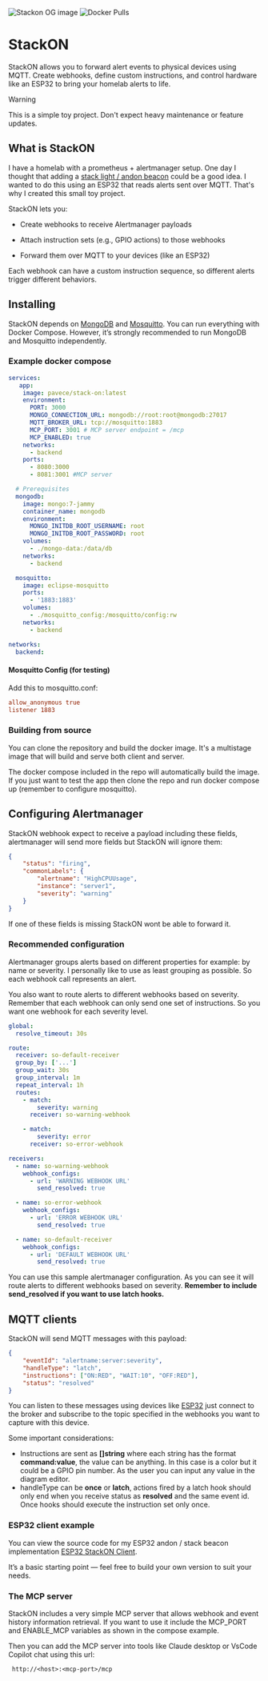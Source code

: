 ![Stackon OG image](https://res.cloudinary.com/dnh0go0q2/image/upload/v1749986994/stackon-og_g9a0o4.png)
![Docker Pulls](https://img.shields.io/docker/pulls/pavece/stack-on)

# StackON

StackON allows you to forward alert events to physical devices using MQTT. Create webhooks, define custom instructions, and control hardware like an ESP32 to bring your homelab alerts to life.

> [!WARNING]  
> This is a simple toy project. Don't expect heavy maintenance or feature updates.

## What is StackON

I have a homelab with a prometheus + alertmanager setup. One day I thought that adding a [stack light / andon beacon](https://en.wikipedia.org/wiki/Stack_light) could be a good idea. I wanted to do this using an ESP32 that reads alerts sent over MQTT. That's why I created this small toy project.

StackON lets you:

- Create webhooks to receive Alertmanager payloads

- Attach instruction sets (e.g., GPIO actions) to those webhooks

- Forward them over MQTT to your devices (like an ESP32)

Each webhook can have a custom instruction sequence, so different alerts trigger different behaviors.

## Installing

StackON depends on [MongoDB](https://www.mongodb.com/) and [Mosquitto](https://mosquitto.org/). You can run everything with Docker Compose. However, it’s strongly recommended to run MongoDB and Mosquitto independently.

### Example docker compose

```yaml
services:
   app:
    image: pavece/stack-on:latest
    environment:
      PORT: 3000
      MONGO_CONNECTION_URL: mongodb://root:root@mongodb:27017
      MQTT_BROKER_URL: tcp://mosquitto:1883
      MCP_PORT: 3001 # MCP server endpoint = /mcp
      MCP_ENABLED: true
    networks:
      - backend
    ports:
      - 8080:3000
      - 8081:3001 #MCP server

  # Prerequisites
  mongodb:
    image: mongo:7-jammy
    container_name: mongodb
    environment:
      MONGO_INITDB_ROOT_USERNAME: root
      MONGO_INITDB_ROOT_PASSWORD: root
    volumes:
      - ./mongo-data:/data/db
    networks:
      - backend

  mosquitto:
    image: eclipse-mosquitto
    ports:
      - '1883:1883'
    volumes:
      - ./mosquitto_config:/mosquitto/config:rw
    networks:
      - backend

networks:
  backend:
```

#### Mosquitto Config (for testing)

Add this to mosquitto.conf:

```conf
allow_anonymous true
listener 1883
```

### Building from source

You can clone the repository and build the docker image. It's a multistage image that will build and serve both client and server.

The docker compose included in the repo will automatically build the image. If you just want to test the app then clone the repo and run docker compose up (remember to configure mosquitto).

## Configuring Alertmanager

StackON webhook expect to receive a payload including these fields, alertmanager will send more fields but StackON will ignore them:

```json
{
	"status": "firing",
	"commonLabels": {
		"alertname": "HighCPUUsage",
		"instance": "server1",
		"severity": "warning"
	}
}
```

If one of these fields is missing StackON wont be able to forward it.

### Recommended configuration

Alertmanager groups alerts based on different properties for example: by name or severity. I personally like to use as least grouping as possible. So each webhook call represents an alert.

You also want to route alerts to different webhooks based on severity. Remember that each webhook can only send one set of instructions. So you want one webhook for each severity level.

```yaml
global:
  resolve_timeout: 30s

route:
  receiver: so-default-receiver
  group_by: ['...']
  group_wait: 30s
  group_interval: 1m
  repeat_interval: 1h
  routes:
    - match:
        severity: warning
      receiver: so-warning-webhook

    - match:
        severity: error
      receiver: so-error-webhook

receivers:
  - name: so-warning-webhook
    webhook_configs:
      - url: 'WARNING WEBHOOK URL'
        send_resolved: true

  - name: so-error-webhook
    webhook_configs:
      - url: 'ERROR WEBHOOK URL'
        send_resolved: true

  - name: so-default-receiver
    webhook_configs:
      - url: 'DEFAULT WEBHOOK URL'
        send_resolved: true
```

You can use this sample alertmanager configuration. As you can see it will route alerts to different webhooks based on severity. **Remember to include send_resolved if you want to use latch hooks.**

## MQTT clients

StackON will send MQTT messages with this payload:

```json
{
	"eventId": "alertname:server:severity",
	"handleType": "latch",
	"instructions": ["ON:RED", "WAIT:10", "OFF:RED"],
	"status": "resolved"
}
```

You can listen to these messages using devices like [ESP32](https://en.wikipedia.org/wiki/ESP32) just connect to the broker and subscribe to the topic specified in the webhooks you want to capture with this device.

Some important considerations:

- Instructions are sent as **[]string** where each string has the format **command:value**, the value can be anything. In this case is a color but it could be a GPIO pin number. As the user you can input any value in the diagram editor.
- handleType can be **once** or **latch**, actions fired by a latch hook should only end when you receive status as **resolved** and the same event id. Once hooks should execute the instruction set only once.

### ESP32 client example

You can view the source code for my ESP32 andon / stack beacon implementation
[ESP32 StackON Client](https://github.com/pavece/stackON/tree/main/beacon-clients/esp32).

It’s a basic starting point — feel free to build your own version to suit your needs.

### The MCP server

StackON includes a very simple MCP server that allows webhook and event history information retrieval. If you want to use it include the MCP_PORT and ENABLE_MCP variables as shown in the compose example.

Then you can add the MCP server into tools like Claude desktop or VsCode Copilot chat using this url:

```txt
 http://<host>:<mcp-port>/mcp
```
